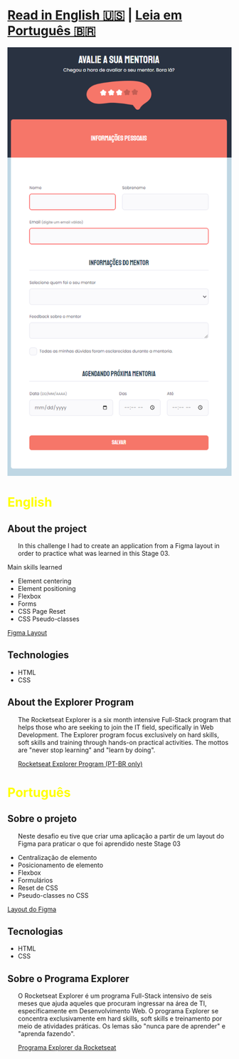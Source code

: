<h1><a href="#eng">Read in English 🇺🇸</a> | <a href="#pt-br">Leia em Português 🇧🇷</a></h1>

<img src="./images/stage03-forms-snapshot.png" alt="">

<h1 id="eng" style="color: yellow">English</h1>

<h2 id="about">About the project</h2>

<ul>
  <p>In this challenge I had to create an application from a Figma layout in order to practice what was learned in this Stage 03.</p>  
</ul>
<p>Main skills learned</p>
<ul>
  <li>Element centering</li>
  <li>Element positioning</li>
  <li>Flexbox</li>
  <li>Forms</li>
  <li>CSS Page Reset</li>  
  <li>CSS Pseudo-classes</li>  
</ul>

<a href="https://www.figma.com/file/bdogBX6vzTgCMGuoyvyTRi/Explorer---Stage-03---Formul%C3%A1rio-avan%C3%A7ado" target="_blank">Figma Layout</a>

<h2 id="tech">Technologies</h2>

<ul>
  <li>HTML</li>
  <li>CSS</li>
</ul>

<h2 id="explorer-program">About the Explorer Program</h2>
<ul>
  <p>The Rocketseat Explorer is a six month intensive Full-Stack program that helps those who are seeking to join the IT field, specifically in Web Development. The Explorer program focus exclusively on hard skills, soft skills and training through hands-on practical activities. The mottos are "never stop learning" and "learn by doing".</p>  
  <a href="https://www.rocketseat.com.br/explorer" target="_blank">Rocketseat Explorer Program (PT-BR only)</a>
</ul>

<h1 id="pt-br" style="color: yellow">Português</h1>

<h2 id="about-pt">Sobre o projeto</h2>

<ul>
  <p>Neste desafio eu tive que criar uma aplicação a partir de um layout do Figma para praticar o que foi aprendido neste Stage 03</p>  
</ul>
<ul>
  <li>Centralização de elemento</li>
  <li>Posicionamento de elemento</li>
  <li>Flexbox</li>
  <li>Formulários</li>
  <li>Reset de CSS</li>  
  <li>Pseudo-classes no CSS</li>
</ul>
<a href="https://www.figma.com/file/bdogBX6vzTgCMGuoyvyTRi/Explorer---Stage-03---Formul%C3%A1rio-avan%C3%A7ado" target="_blank">Layout do Figma</a>

<h2 id="tech-pt">Tecnologias</h2>

<ul>
  <li>HTML</li>
  <li>CSS</li>
</ul>

<h2 id="explorer-program-pt">Sobre o Programa Explorer</h2>
<ul>
  <p>O Rocketseat Explorer é um programa Full-Stack intensivo de seis meses que ajuda aqueles que procuram ingressar na área de TI, especificamente em Desenvolvimento Web. O programa Explorer se concentra exclusivamente em hard skills, soft skills e treinamento por meio de atividades práticas. Os lemas são "nunca pare de aprender" e "aprenda fazendo".</p>
  <a href="https://www.rocketseat.com.br/explorer" target="_blank">Programa Explorer da Rocketseat</a>
</ul>
